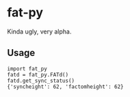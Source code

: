 # fat-py

Kinda ugly, very alpha.

## Usage

```
import fat_py
fatd = fat_py.FATd()
fatd.get_sync_status()
{'syncheight': 62, 'factomheight': 62}
```